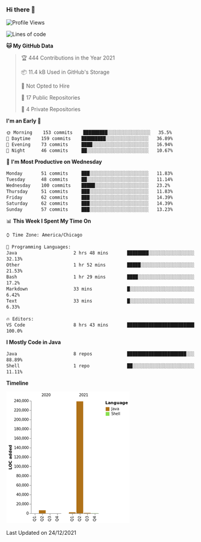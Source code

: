 ### Hi there 👋


<!--START_SECTION:waka-->
![Profile Views](http://img.shields.io/badge/Profile%20Views-0-blue)

![Lines of code](https://img.shields.io/badge/From%20Hello%20World%20I%27ve%20Written-249%20Thousand%20lines%20of%20code-blue)

**🐱 My GitHub Data** 

> 🏆 444 Contributions in the Year 2021
 > 
> 📦 11.4 kB Used in GitHub's Storage 
 > 
> 🚫 Not Opted to Hire
 > 
> 📜 17 Public Repositories 
 > 
> 🔑 4 Private Repositories  
 > 
**I'm an Early 🐤** 

```text
🌞 Morning    153 commits    █████████░░░░░░░░░░░░░░░░   35.5% 
🌆 Daytime    159 commits    █████████░░░░░░░░░░░░░░░░   36.89% 
🌃 Evening    73 commits     ████░░░░░░░░░░░░░░░░░░░░░   16.94% 
🌙 Night      46 commits     ██░░░░░░░░░░░░░░░░░░░░░░░   10.67%

```
📅 **I'm Most Productive on Wednesday** 

```text
Monday       51 commits     ███░░░░░░░░░░░░░░░░░░░░░░   11.83% 
Tuesday      48 commits     ██░░░░░░░░░░░░░░░░░░░░░░░   11.14% 
Wednesday    100 commits    █████░░░░░░░░░░░░░░░░░░░░   23.2% 
Thursday     51 commits     ███░░░░░░░░░░░░░░░░░░░░░░   11.83% 
Friday       62 commits     ███░░░░░░░░░░░░░░░░░░░░░░   14.39% 
Saturday     62 commits     ███░░░░░░░░░░░░░░░░░░░░░░   14.39% 
Sunday       57 commits     ███░░░░░░░░░░░░░░░░░░░░░░   13.23%

```


📊 **This Week I Spent My Time On** 

```text
⌚︎ Time Zone: America/Chicago

💬 Programming Languages: 
Java                     2 hrs 48 mins       ████████░░░░░░░░░░░░░░░░░   32.13% 
Other                    1 hr 52 mins        █████░░░░░░░░░░░░░░░░░░░░   21.53% 
Bash                     1 hr 29 mins        ████░░░░░░░░░░░░░░░░░░░░░   17.2% 
Markdown                 33 mins             █░░░░░░░░░░░░░░░░░░░░░░░░   6.42% 
Text                     33 mins             █░░░░░░░░░░░░░░░░░░░░░░░░   6.33%

🔥 Editors: 
VS Code                  8 hrs 43 mins       █████████████████████████   100.0%

```

**I Mostly Code in Java** 

```text
Java                     8 repos             ██████████████████████░░░   88.89% 
Shell                    1 repo              ██░░░░░░░░░░░░░░░░░░░░░░░   11.11%

```


**Timeline**

![Chart not found](https://raw.githubusercontent.com/powercasgamer/powercasgamer/master/charts/bar_graph.png) 


 Last Updated on 24/12/2021
<!--END_SECTION:waka-->
